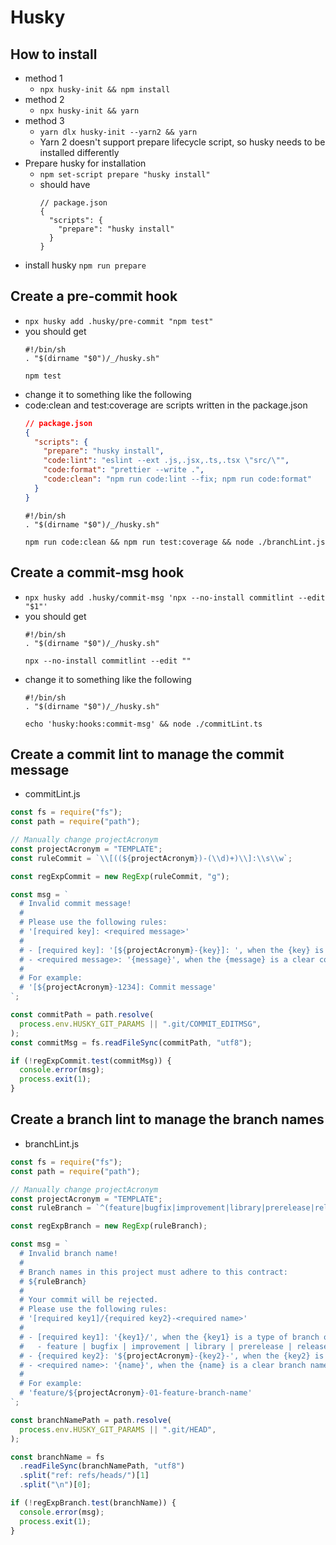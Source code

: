 # Husky
## How to install
- method 1
  - ```npx husky-init && npm install```
- method 2
  - ```npx husky-init && yarn```
- method 3
  - ```yarn dlx husky-init --yarn2 && yarn```
  - Yarn 2 doesn't support prepare lifecycle script, so husky needs to be installed differently
- Prepare husky for installation
  - ```npm set-script prepare "husky install"```
  - should have
    ```
    // package.json
    {
      "scripts": {
        "prepare": "husky install"
      }
    }
    ```
- install husky ```npm run prepare```
## Create a pre-commit hook
- ```npx husky add .husky/pre-commit "npm test"```
- you should get
  ```
  #!/bin/sh
  . "$(dirname "$0")/_/husky.sh"

  npm test
  ```
- change it to something like the following
- code:clean and test:coverage are scripts written in the package.json
  ```json
  // package.json
  {
    "scripts": {
      "prepare": "husky install",
      "code:lint": "eslint --ext .js,.jsx,.ts,.tsx \"src/\"",
      "code:format": "prettier --write .",
      "code:clean": "npm run code:lint --fix; npm run code:format"
    }
  }
  ```
  ```
  #!/bin/sh
  . "$(dirname "$0")/_/husky.sh"

  npm run code:clean && npm run test:coverage && node ./branchLint.js
  ```
## Create a commit-msg hook
- ```npx husky add .husky/commit-msg 'npx --no-install commitlint --edit "$1"'```
- you should get
  ```
  #!/bin/sh
  . "$(dirname "$0")/_/husky.sh"
  
  npx --no-install commitlint --edit ""
  ```
- change it to something like the following
  ```
  #!/bin/sh
  . "$(dirname "$0")/_/husky.sh"

  echo 'husky:hooks:commit-msg' && node ./commitLint.ts
  ```
## Create a commit lint to manage the commit message
- commitLint.js
```javascript
const fs = require("fs");
const path = require("path");

// Manually change projectAcronym
const projectAcronym = "TEMPLATE";
const ruleCommit = `\\[((${projectAcronym})-(\\d)+)\\]:\\s\\w`;

const regExpCommit = new RegExp(ruleCommit, "g");

const msg = `
  # Invalid commit message!
  #
  # Please use the following rules:
  # '[required key]: <required message>'
  #
  # - [required key]: '[${projectAcronym}-{key}]: ', when the {key} is a valid JIRA issue key
  # - <required message>: '{message}', when the {message} is a clear commit message
  #
  # For example:
  # '[${projectAcronym}-1234]: Commit message'
`;

const commitPath = path.resolve(
  process.env.HUSKY_GIT_PARAMS || ".git/COMMIT_EDITMSG",
);
const commitMsg = fs.readFileSync(commitPath, "utf8");

if (!regExpCommit.test(commitMsg)) {
  console.error(msg);
  process.exit(1);
}
```
## Create a branch lint to manage the branch names
- branchLint.js
```javascript
const fs = require("fs");
const path = require("path");

// Manually change projectAcronym
const projectAcronym = "TEMPLATE";
const ruleBranch = `^(feature|bugfix|improvement|library|prerelease|release|hotfix)\/${projectAcronym}-(\d+)[a-z0-9._-]+$`;

const regExpBranch = new RegExp(ruleBranch);

const msg = `
  # Invalid branch name!
  #
  # Branch names in this project must adhere to this contract:
  # ${ruleBranch}
  #
  # Your commit will be rejected.
  # Please use the following rules:
  # '[required key1]/{required key2}-<required name>'
  #
  # - [required key1]: '{key1}/', when the {key1} is a type of branch of either
  #   - feature | bugfix | improvement | library | prerelease | release | hotfix
  # - {required key2}: '${projectAcronym}-{key2}-', when the {key2} is a valid JIRA issue key
  # - <required name>: '{name}', when the {name} is a clear branch name
  #
  # For example:
  # 'feature/${projectAcronym}-01-feature-branch-name'
`;

const branchNamePath = path.resolve(
  process.env.HUSKY_GIT_PARAMS || ".git/HEAD",
);

const branchName = fs
  .readFileSync(branchNamePath, "utf8")
  .split("ref: refs/heads/")[1]
  .split("\n")[0];

if (!regExpBranch.test(branchName)) {
  console.error(msg);
  process.exit(1);
}
```
